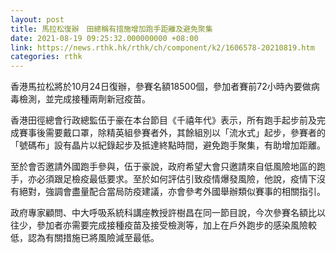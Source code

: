 ```yaml
---
layout: post
title: 馬拉松復辦　田總稱有措施增加跑手距離及避免聚集
date: 2021-08-19 09:25:32.000000000 +08:00
link: https://news.rthk.hk/rthk/ch/component/k2/1606578-20210819.htm
categories: rthk
---
```


香港馬拉松將於10月24日復辦，參賽名額18500個，參加者賽前72小時內要做病毒檢測，並完成接種兩劑新冠疫苗。

香港田徑總會行政總監伍于豪在本台節目《千禧年代》表示，所有跑手起步前及完成賽事後需要戴口罩，除精英組參賽者外，其餘組別以「流水式」起步，參賽者的「號碼布」設有晶片以紀錄起步及抵達終點時間，避免跑手聚集，有助增加距離。

至於會否邀請外國跑手參與，伍于豪說，政府希望大會只邀請來自低風險地區的跑手，亦必須跟足檢疫最低要求。至於如何評估引致疫情爆發風險，他說，疫情下沒有絕對，強調會盡量配合當局防疫建議，亦會參考外國舉辦類似賽事的相關指引。

政府專家顧問、中大呼吸系統科講座教授許樹昌在同一節目說，今次參賽名額比以往少，參加者亦需要完成接種疫苗及接受檢測等，加上在戶外跑步的感染風險較低，認為有關措施已將風險減至最低。
